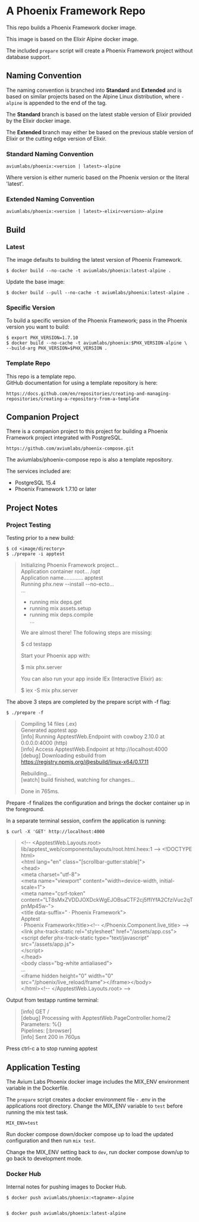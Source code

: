 # A Phoenix Framework Repo


This repo builds a Phoenix Framework docker image. 

This image is based on the Elixir Alpine docker image.   

The included `prepare` script will 
create a Phoenix Framework project without database support.   


## Naming Convention


The naming convention is branched into **Standard** and **Extended** and is 
based on similar projects based on the Alpine Linux distribution, where 
`-alpine` is appended to the end of the tag.  


The **Standard** branch is based on the latest stable version of Elixir 
provided by the Elixir docker image.   

The **Extended** branch may either be based on the previous stable 
version of Elixir or the cutting edge version of Elixir.   


### Standard Naming Convention


    aviumlabs/phoenix:<version | latest>-alpine


Where version is either numeric based on the Phoenix version or the literal 
'latest'.  


### Extended Naming Convention


    aviumlabs/phoenix:<version | latest>-elixir<version>-alpine


## Build


### Latest


The image defaults to building the latest version of Phoenix Framework.   

    $ docker build --no-cache -t aviumlabs/phoenix:latest-alpine .


Update the base image:

    $ docker build --pull --no-cache -t aviumlabs/phoenix:latest-alpine .

 
### Specific Version


To build a specific version of the Phoenix Framework; pass in the Phoenix 
version you want to build:   


    $ export PHX_VERSION=1.7.10
    $ docker build --no-cache -t aviumlabs/phoenix:$PHX_VERSION-alpine \ 
    --build-arg PHX_VERSION=$PHX_VERSION .


### Template Repo


This repo is a template repo.  
GitHub documentation for using a template repository is here:  


    https://docs.github.com/en/repositories/creating-and-managing-repositories/creating-a-repository-from-a-template



## Companion Project


There is a companion project to this project for building a Phoenix Framework 
project integrated with PostgreSQL.  


    https://github.com/aviumlabs/phoenix-compose.git


The aviumlabs/phoenix-compose repo is also a template repository.   


The services included are:  
- PostgreSQL 15.4  
- Phoenix Framework 1.7.10 or later  


## Project Notes


### Project Testing


Testing prior to a new build:  

    $ cd <image/directory>
    $ ./prepare -i apptest

>
> Initializing Phoenix Framework project...  
> Application container root... /opt  
> Application name............. apptest  
> Running phx.new --install --no-ecto...  
> ...  
> * running mix deps.get  
> * running mix assets.setup  
> * running mix deps.compile  
> ...  
>  
> We are almost there! The following steps are missing:  
>  
>    $ cd testapp  
>  
> Start your Phoenix app with:  
>  
>    $ mix phx.server  
>  
> You can also run your app inside IEx (Interactive Elixir) as:  
>  
>    $ iex -S mix phx.server  
>


The above 3 steps are completed by the prepare script with -f flag:  


    $ ./prepare -f


>
> Compiling 14 files (.ex)  
> Generated apptest app  
> [info] Running ApptestWeb.Endpoint with cowboy 2.10.0 at 0.0.0.0:4000 (http)  
> [info] Access ApptestWeb.Endpoint at http://localhost:4000  
> [debug] Downloading esbuild from https://registry.npmjs.org/@esbuild/linux-x64/0.17.11  
>
> Rebuilding...  
> [watch] build finished, watching for changes...  
> 
> Done in 765ms.  
>


Prepare -f finalizes the configuration and brings the docker container up in 
the foreground.  


In a separate terminal session, confirm the application is running:  

    $ curl -X 'GET' http://localhost:4000

  
>
> \<!-- \<ApptestWeb.Layouts.root> lib/apptest\_web/components/layouts/root.html.heex:1 -->
> \<!DOCTYPE html>  
> \<html lang="en" class="[scrollbar-gutter:stable]">  
> \<head>  
> \<meta charset="utf-8">  
> \<meta name="viewport" content="width=device-width, initial-scale=1">  
> \<meta name="csrf-token" content="LT8sMxZVDDJOXDckWgEJOBsaCTF2cj5ffIYfA2CfziVuc2qTpnMp45w-">  
> \<title data-suffix=" · Phoenix Framework">  
> Apptest  
> · Phoenix Framework\</title>\<!-- \</Phoenix.Component.live\_title> -->  
> \<link phx-track-static rel="stylesheet" href="/assets/app.css">  
> \<script defer phx-track-static type="text/javascript" src="/assets/app.js">  
> \</script>  
> \</head>  
> \<body class="bg-white antialiased">  
> ...  
> \<iframe hidden height="0" width="0" src="/phoenix/live\_reload/frame">\</iframe>\</body>  
> \</html>\<!-- \</ApptestWeb.Layouts.root> -->
>  


Output from testapp runtime terminal:  

>
> [info] GET /  
> [debug] Processing with ApptestWeb.PageController.home/2  
>  Parameters: %{}  
>  Pipelines: [:browser]  
> [info] Sent 200 in 760µs  
>

Press ctrl-c a to stop running apptest  


## Application Testing


The Avium Labs Phoenix docker image includes the MIX\_ENV environment variable 
in the Dockerfile.   

The `prepare` script creates a docker environment file - .env in the  
applications root directory. Change the MIX\_ENV variable to `test` before  
running the mix test task.   

`MIX_ENV=test`  

Run docker compose down/docker compose up to load the updated configuration and 
then run `mix test`.   

Change the MIX\_ENV setting back to `dev`, run docker compose down/up to go back 
to development mode.   


### Docker Hub


Internal notes for pushing images to Docker Hub.  

    $ docker push aviumlabs/phoenix:<tagname>-alpine  

 
    $ docker push aviumlabs/phoenix:latest-alpine  
